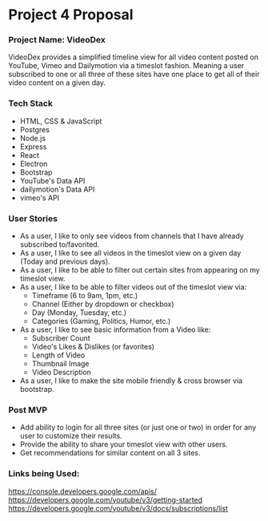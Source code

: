 # Project 4 Proposal

### Project Name: VideoDex

VideoDex provides a simplified timeline view for all video content posted on YouTube, Vimeo and Dailymotion via a timeslot fashion. Meaning a user subscribed to one or all three of these sites have one place to get all of their video content on a given day. 

### Tech Stack
* HTML, CSS & JavaScript
* Postgres
* Node.js
* Express
* React
* Electron
* Bootstrap
* YouTube's Data API
* dailymotion's Data API
* vimeo's API

### User Stories
* As a user, I like to only see videos from channels that I have already subscribed to/favorited.
* As a user, I like to see all videos in the timeslot view on a given day (Today and previous days).
* As a user, I like to be able to filter out certain sites from appearing on my timeslot view.
* As a user, I like to be able to filter videos out of the timeslot view via:
	* Timeframe (6 to 9am, 1pm, etc.)
	* Channel (Either by dropdown or checkbox)
	* Day (Monday, Tuesday, etc.)
	* Categories (Gaming, Politics, Humor, etc.)
* As a user, I like to see basic information from a Video like:
	* Subscriber Count
	* Video's Likes & Dislikes (or favorites)
	* Length of Video
	* Thumbnail Image
	* Video Description
* As a user, I like to make the site mobile friendly & cross browser via bootstrap.

### Post MVP
* Add ability to login for all three sites (or just one or two) in order for any user to customize their results.
* Provide the ability to share your timeslot view with other users.
* Get recommendations for similar content on all 3 sites.

### Links being Used:
https://console.developers.google.com/apis/
https://developers.google.com/youtube/v3/getting-started
https://developers.google.com/youtube/v3/docs/subscriptions/list